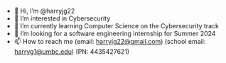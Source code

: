 - 👋 Hi, I’m @harryjg22
- 👀 I’m interested in Cybersecurity
- 🌱 I’m currently learning Computer Science on the Cybersecurity track
- 💞️ I’m looking for a software engineering internship for Summer 2024
- 📫 How to reach me (email: harryjg22@gmail.com) (school email: harryg1@umbc.edu) (PN: 4435427621)


<!---
harryjg22/harryjg22 is a ✨ special ✨ repository because its `README.md` (this file) appears on your GitHub profile.
You can click the Preview link to take a look at your changes.
--->
